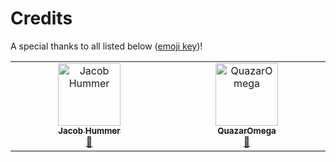 # Credits

A special thanks to all listed below ([emoji key](https://allcontributors.org/docs/emoji-key))!

<!-- ALL-CONTRIBUTORS-LIST:START - Do not remove or modify this section -->
<!-- prettier-ignore-start -->
<!-- markdownlint-disable -->
<table>
  <tbody>
    <tr>
      <td align="center" valign="top" width="14.28%"><a href="http://jcbhmr.me"><img src="https://avatars.githubusercontent.com/u/61068799?v=4?s=100" width="100px;" alt="Jacob Hummer"/><br /><sub><b>Jacob Hummer</b></sub></a><br /><a href="#doc-jcbhmr" title="Documentation">📖</a></td>
      <td align="center" valign="top" width="14.28%"><a href="https://github.com/quazar-omega"><img src="https://avatars.githubusercontent.com/u/56311398?v=4?s=100" width="100px;" alt="QuazarOmega"/><br /><sub><b>QuazarOmega</b></sub></a><br /><a href="#userTesting-quazar-omega" title="User Testing">📓</a></td>
    </tr>
  </tbody>
</table>

<!-- markdownlint-restore -->
<!-- prettier-ignore-end -->

<!-- ALL-CONTRIBUTORS-LIST:END -->

